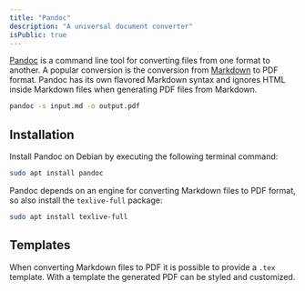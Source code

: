 ```yaml
---
title: "Pandoc"
description: "A universal document converter"
isPublic: true
---
```


[Pandoc](https://pandoc.org/) is a command line tool for converting files from
one format to another. A popular conversion is the conversion from
[Markdown](markdown) to PDF format. Pandoc has its own flavored Markdown syntax
and ignores HTML inside Markdown files when generating PDF files from Markdown.

```sh
pandoc -s input.md -o output.pdf
```

## Installation
Install Pandoc on Debian by executing the following terminal command:

```sh
sudo apt install pandoc
```

Pandoc depends on an engine for converting Markdown files to PDF format, so also
install the `texlive-full` package:

```sh
sudo apt install texlive-full
```

## Templates
When converting Markdown files to PDF it is possible to provide a `.tex`
template. With a template the generated PDF can be styled and customized.



